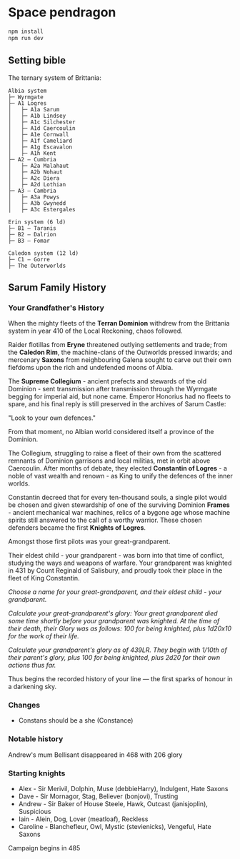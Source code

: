 # Space pendragon

```bash
npm install
npm run dev
```

## Setting bible

The ternary system of Brittania:

```text
Albia system
├─ Wyrmgate
├─ A1 Logres
│   ├─ A1a Sarum
│   ├─ A1b Lindsey
│   ├─ A1c Silchester
│   ├─ A1d Caercoulin
│   ├─ A1e Cornwall
│   ├─ A1f Cameliard
│   ├─ A1g Escavalon
│   ├─ A1h Kent
├─ A2 – Cumbria
│   ├─ A2a Malahaut
│   ├─ A2b Nohaut
│   ├─ A2c Diera
│   ├─ A2d Lothian
├─ A3 – Cambria
│   ├─ A3a Powys
│   ├─ A3b Gwynedd
│   ├─ A3c Estergales

Erin system (6 ld)
├─ B1 – Taranis
├─ B2 – Dalrion
├─ B3 – Fomar

Caledon system (12 ld)
├─ C1 – Gorre
├─ The Outerworlds
```

## Sarum Family History

### Your Grandfather's History

When the mighty fleets of the **Terran Dominion** withdrew from the Brittania system in year 410 of the Local Reckoning, chaos followed.

Raider flotillas from **Eryne** threatened outlying settlements and trade; from the **Caledon Rim**, the machine-clans of the Outworlds pressed inwards; and mercenary **Saxons** from neighbouring Galena sought to carve out their own fiefdoms upon the rich and undefended moons of Albia.

The **Supreme Collegium** - ancient prefects and stewards of the old Dominion - sent transmission after transmission through the Wyrmgate begging for imperial aid, but none came. Emperor Honorius had no fleets to spare, and his final reply is still preserved in the archives of Sarum Castle:

"Look to your own defences."

From that moment, no Albian world considered itself a province of the Dominion.

The Collegium, struggling to raise a fleet of their own from the scattered remnants of Dominion garrisons and local militias, met in orbit above Caercoulin. After months of debate, they elected **Constantin of Logres** - a noble of vast wealth and renown - as King to unify the defences of the inner worlds.

Constantin decreed that for every ten-thousand souls, a single pilot would be chosen and given stewardship of one of the surviving Dominion **Frames** - ancient mechanical war machines, relics of a bygone age whose machine spirits still answered to the call of a worthy warrior. These chosen defenders became the first **Knights of Logres**.

Amongst those first pilots was your great-grandparent.

Their eldest child - your grandparent - was born into that time of conflict, studying the ways and weapons of warfare. Your grandparent was knighted in 431 by Count Reginald of Salisbury, and proudly took their place in the fleet of King Constantin.

*Choose a name for your great-grandparent, and their eldest child - your grandparent.*

*Calculate your great-grandparent's glory: Your great grandparent died some time shortly before your grandparent was knighted. At the time of their death, their Glory was as follows: 100 for being knighted, plus 1d20x10 for the work of their life.*

*Calculate your grandparent's glory as of 439LR. They begin with 1/10th of their parent's glory, plus 100 for being knighted, plus 2d20 for their own actions thus far.*

Thus begins the recorded history of your line — the first sparks of honour in a darkening sky.

### Changes

- Constans should be a she (Constance)

### Notable history

Andrew's mum Bellisant disappeared in 468 with 206 glory

### Starting knights

- Alex - Sir Merivil, Dolphin, Muse (debbieHarry), Indulgent, Hate Saxons
- Dave - Sir Mornagor, Stag, Believer (bonjovi), Trusting
- Andrew - Sir Baker of House Steele, Hawk, Outcast (janisjoplin), Suspicious
- Iain - Alein, Dog, Lover (meatloaf), Reckless
- Caroline - Blanchefleur, Owl, Mystic (stevienicks), Vengeful, Hate Saxons

Campaign begins in 485
